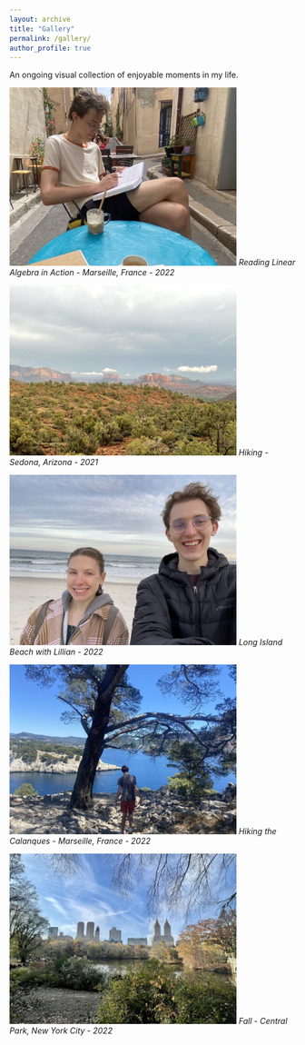 ```yaml
---
layout: archive
title: "Gallery"
permalink: /gallery/
author_profile: true
---
```


An ongoing visual collection of enjoyable moments in my life.

<p>
    <img src="/images/marseilles.jpg" alt="drawing" width="400">
    <em>Reading Linear Algebra in Action - Marseille, France - 2022</em>
</p>


<p>
    <img src="/images/arizona.jpg"  alt="drawing"  width="400">
    <em> Hiking - Sedona, Arizona - 2021</em>
</p>

<p>
    <img src="/images/beach.jpg" alt="drawing"  width="400">
    <em>Long Island Beach with Lillian - 2022</em>
</p>

<p>
    <img src="/images/calnques.jpg" alt="drawing"   width="400">
    <em>Hiking the Calanques - Marseille, France - 2022</em>
</p>

<p>
    <img src="/images/central_park.jpg" alt="drawing"  width="400">
    <em>Fall - Central Park, New York City - 2022</em>
</p>


